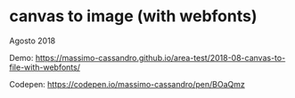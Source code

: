 # canvas to image (with webfonts)

Agosto 2018

Demo: <https://massimo-cassandro.github.io/area-test/2018-08-canvas-to-file-with-webfonts/>

Codepen: <https://codepen.io/massimo-cassandro/pen/BOaQmz>


